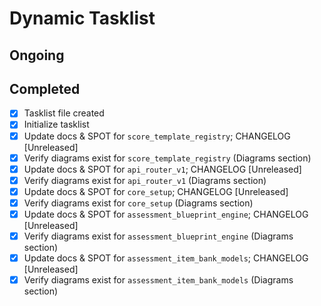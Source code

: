 # Dynamic Tasklist

## Ongoing

## Completed
- [x] Tasklist file created
- [x] Initialize tasklist
- [x] Update docs & SPOT for `score_template_registry`; CHANGELOG [Unreleased]
- [x] Verify diagrams exist for `score_template_registry` (Diagrams section)
- [x] Update docs & SPOT for `api_router_v1`; CHANGELOG [Unreleased]
- [x] Verify diagrams exist for `api_router_v1` (Diagrams section)
- [x] Update docs & SPOT for `core_setup`; CHANGELOG [Unreleased]
- [x] Verify diagrams exist for `core_setup` (Diagrams section)
- [x] Update docs & SPOT for `assessment_blueprint_engine`; CHANGELOG [Unreleased]
- [x] Verify diagrams exist for `assessment_blueprint_engine` (Diagrams section)
- [x] Update docs & SPOT for `assessment_item_bank_models`; CHANGELOG [Unreleased]
- [x] Verify diagrams exist for `assessment_item_bank_models` (Diagrams section)
